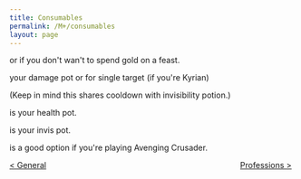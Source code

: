 ```yaml
---
title: Consumables
permalink: /M+/consumables
layout: page
---
```


<a href="https://www.wowhead.com/item=171276/spectral-flask-of-power" data-wh-icon-size="medium" data-wowhead="item=171276"></a>

<a href="https://www.wowhead.com/item=172043/feast-of-gluttonous-hedonism" data-wh-icon-size="medium" data-wowhead="item=172043"></a>
or
<a href="https://www.wowhead.com/spell=308405/tenebrous-crown-roast-aspic" data-wh-icon-size="medium" data-wowhead="item=308405"></a>
if you don't wan't to spend gold on a feast.

<a href="https://www.wowhead.com/item=171273/potion-of-spectral-intellect" data-wh-icon-size="medium" data-wowhead="item=171273"></a>
your damage pot 
or
<a href="https://www.wowhead.com/item=171349/potion-of-phantom-fire" data-wh-icon-size="medium" data-wowhead="item=171349"></a>
for single target (if you're Kyrian)

<a href="https://www.wowhead.com/item=171268/spiritual-mana-potion" data-wh-icon-size="medium" data-wowhead="item=171268"></a>
(Keep in mind this shares cooldown with invisibility potion.)

<a href="https://ptr.wowhead.com/item=187802/cosmic-healing-potion" data-wh-icon-size="medium" data-wowhead="item=187802"></a>is your health pot.

<a href="https://www.wowhead.com/item=171266/potion-of-the-hidden-spirit" data-wh-icon-size="medium" data-wowhead="item=171266"></a>is your invis pot.

<a href="https://www.wowhead.com/item=176811/potion-of-sacrificial-anima" data-wh-icon-size="medium" data-wowhead="item=176811"></a> is a good option if you're playing Avenging Crusader.

<div>
<div style="text-align:left;display: inline-block;width: 49%;">
<a href="/M+/general"> < General</a>
</div>
<div style="text-align:right;display: inline-block;width: 49%;">
<a href="/M+/professions"> Professions ></a>
</div>
</div>
 
